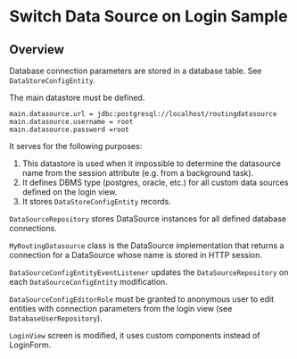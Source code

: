 # Switch Data Source on Login Sample

## Overview

Database connection parameters are stored in a database table. See `DataStoreConfigEntity`.

The main datastore must be defined.

```properties
main.datasource.url = jdbc:postgresql://localhost/routingdatasource
main.datasource.username = root
main.datasource.password =root
```

It serves for the following purposes:

1. This datastore is used when it impossible to determine the datasource name from the session attribute (e.g. from a background task).
2. It defines DBMS type (postgres, oracle, etc.) for all custom data sources defined on the login view.
3. It stores `DataStoreConfigEntity` records.

`DataSourceRepository` stores DataSource instances for all defined database connections.

`MyRoutingDatasource` class is the DataSource implementation that returns a connection for a DataSource whose name is stored in HTTP session.

`DataSourceConfigEntityEventListener` updates the `DataSourceRepository` on each `DataSourceConfigEntity` modification.

`DataSourceConfigEditorRole` must be granted to anonymous user to edit entities with connection parameters from the login view (see `DatabaseUserRepository`).

`LoginView` screen is modified, it uses custom components instead of LoginForm.